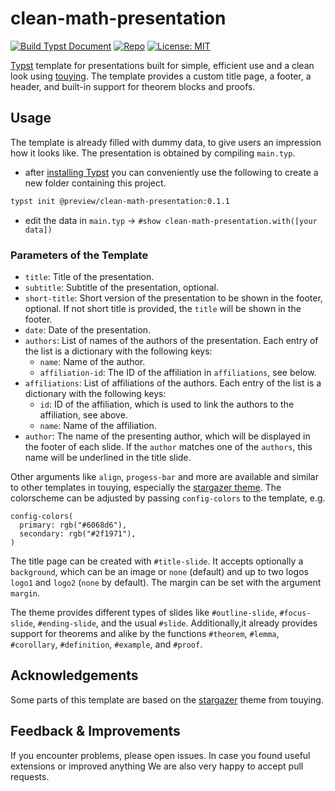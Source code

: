 # clean-math-presentation

[![Build Typst Document](https://github.com/JoshuaLampert/clean-math-presentation/actions/workflows/build.yml/badge.svg)](https://github.com/JoshuaLampert/clean-math-presentation/actions/workflows/build.yml)
[![Repo](https://img.shields.io/badge/GitHub-repo-blue)](https://github.com/JoshuaLampert/clean-math-presentation)
[![License: MIT](https://img.shields.io/badge/License-MIT-success.svg)](https://opensource.org/licenses/MIT)

[Typst](https://typst.app/home/) template for presentations built for simple, efficient use and a clean look
using [touying](https://touying-typ.github.io/).
The template provides a custom title page, a footer, a header, and built-in support for theorem blocks and
proofs.

## Usage

The template is already filled with dummy data, to give users an impression how it looks like. The presentation is obtained by compiling `main.typ`.

- after [installing Typst](https://github.com/typst/typst?tab=readme-ov-file#installation) you can conveniently use the following to create a new folder containing this project.

```bash
typst init @preview/clean-math-presentation:0.1.1
```

- edit the data in `main.typ` → `#show clean-math-presentation.with([your data])`

### Parameters of the Template

- `title`: Title of the presentation.
- `subtitle`: Subtitle of the presentation, optional.
- `short-title`: Short version of the presentation to be shown in the footer, optional.
  If not short title is provided, the `title` will be shown in the footer.
- `date`: Date of the presentation.
- `authors`: List of names of the authors of the presentation. Each entry of the list is a dictionary with the following keys:
  - `name`: Name of the author.
  - `affiliation-id`: The ID of the affiliation in `affiliations`, see below.
- `affiliations`: List of affiliations of the authors. Each entry of the list is a dictionary with the following keys:
  - `id`: ID of the affiliation, which is used to link the authors to the affiliation, see above.
  - `name`: Name of the affiliation.
- `author`: The name of the presenting author, which will be displayed in the footer of each slide. If the `author`
  matches one of the `authors`, this name will be underlined in the title slide.

Other arguments like `align`, `progess-bar` and more
are available and similar to other templates in touying, especially the
[stargazer theme](https://touying-typ.github.io/docs/themes/stargazer).
The colorscheme can be adjusted by passing `config-colors` to the template, e.g.
```typ
config-colors(
  primary: rgb("#6068d6"),
  secondary: rgb("#2f1971"),
)
```
The title page can be created with `#title-slide`. It accepts optionally a `background`, which can be an image or `none` (default)
and up to two logos `logo1` and `logo2` (`none` by default). The margin can be set with the argument `margin`.

The theme provides different types of slides like `#outline-slide`, `#focus-slide`, `#ending-slide`, and the usual `#slide`.
Additionally,it already provides support for theorems and alike by the functions `#theorem`, `#lemma`,
`#corollary`, `#definition`, `#example`, and `#proof`.

## Acknowledgements

Some parts of this template are based on the [stargazer](https://github.com/touying-typ/touying/blob/main/themes/stargazer.typ)
theme from touying.

## Feedback & Improvements

If you encounter problems, please open issues. In case you found useful extensions or improved anything We are also very happy
to accept pull requests.
